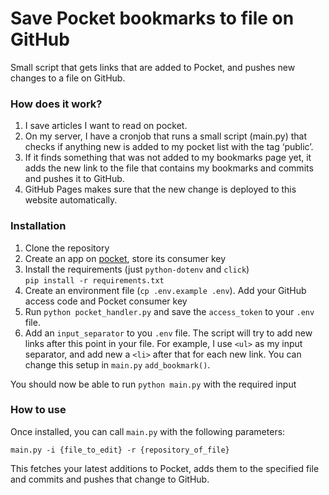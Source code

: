 
# Save Pocket bookmarks to file on GitHub

Small script that gets links that are added to Pocket, and pushes new changes to a file on GitHub.

### How does it work?
1. I save articles I want to read on pocket.
1. On my server, I have a cronjob that runs a small script (main.py) that checks if anything new is added to my pocket list with the tag ‘public’.
1. If it finds something that was not added to my bookmarks page yet, it adds the new link to the file that contains my bookmarks and commits and pushes it to GitHub.
1. GitHub Pages makes sure that the new change is deployed to this website automatically.

### Installation 
1. Clone the repository 
1. Create an app on [pocket]([https://getpocket.com/developer/apps/new](https://getpocket.com/developer/apps/new)), store its consumer key
2. Install the requirements (just `python-dotenv` and `click`)  
```pip install -r requirements.txt```
3. Create an environment file (`cp .env.example .env`). Add your GitHub access code and Pocket consumer key
4. Run `python pocket_handler.py` and save the `access_token` to your  `.env` file. 
5. Add an `input_separator` to you `.env` file. The script will try to add new links after this point in your file. For example, I use `<ul>` as my input separator, and add new a `<li>` after that for each new link. You can change this setup in `main.py` `add_bookmark()`. 

You should now be able to run `python main.py` with the required input

### How to use
Once installed, you can call `main.py` with the following parameters:
```
main.py -i {file_to_edit} -r {repository_of_file} 
```
This fetches your latest additions to Pocket, adds them to the specified file and commits and pushes that change to GitHub.
